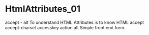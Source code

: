 # HtmlAttributes_01
accept - alt
To understand HTML Attributes is to know HTML
accept
accept-charset
accesskey
action
alt
Simple front end form.
